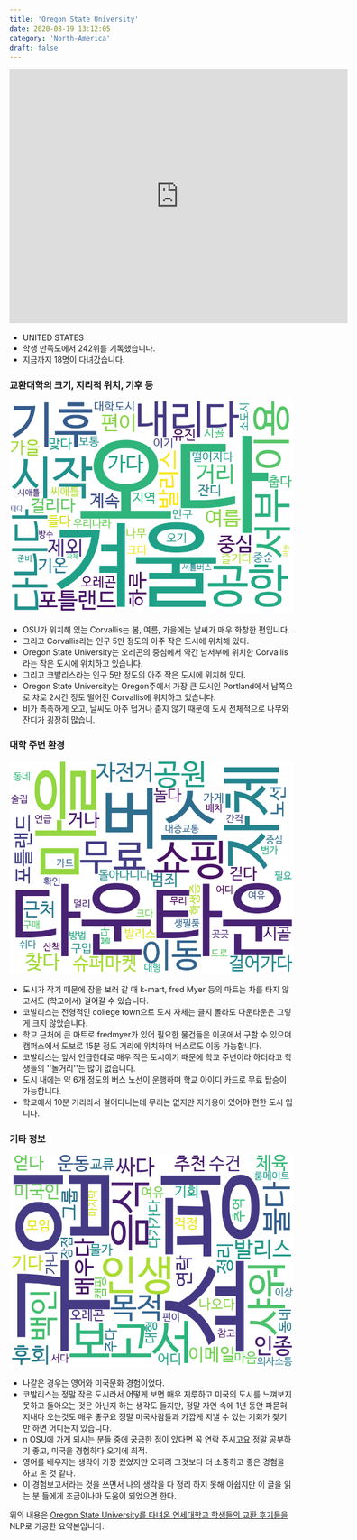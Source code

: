 ```yaml
---
title: 'Oregon State University'
date: 2020-08-19 13:12:05
category: 'North-America'
draft: false
---
```


<iframe
width="600"
height="450"
frameborder="0" style="border:0"
src="https://www.google.com/maps/embed/v1/place?key=AIzaSyC9e1AME-pVmWC4hBpFdu5S4dKzyepa3HQ&q=Oregon+State+University&center=44.5637806,-123.2794443&zoom=14" allowfullscreen>
</iframe>


* UNITED STATES
* 학생 만족도에서 242위를 기록했습니다.
* 지금까지 18명이 다녀갔습니다. 

### 교환대학의 크기, 지리적 위치, 기후 등

![gen_info-WordCloud](../univ_wordclouds_okt/gen_info/US000140_gen_info_okt.png)

* OSU가 위치해 있는 Corvallis는 봄, 여름, 가을에는 날씨가 매우 화창한 편입니다.
* 그리고 Corvallis라는 인구 5만 정도의 아주 작은 도시에 위치해 있다.
* Oregon State University는 오레곤의 중심에서 약간 남서부에 위치한 Corvallis라는 작은 도시에 위치하고 있습니다.
* 그리고 코발리스라는 인구 5만 정도의 아주 작은 도시에 위치해 있다.
* Oregon State University는 Oregon주에서 가장 큰 도시인 Portland에서 남쪽으로 차로 2시간 정도 떨어진 Corvallis에 위치하고 있습니다.
* 비가 촉촉하게 오고, 날씨도 아주 덥거나 춥지 않기 때문에 도시 전체적으로 나무와 잔디가 굉장히 많습니.


### 대학 주변 환경

![env_info-WordCloud](../univ_wordclouds_okt/env_info/US000140_env_info_okt.png)

* 도시가 작기 때문에 장을 보러 갈 때 k-mart, fred Myer 등의 마트는 차를 타지 않고서도 (학교에서) 걸어갈 수 있습니다.
* 코발리스는 전형적인 college town으로 도시 자체는 클지 몰라도 다운타운은 그렇게 크지 않았습니다.
* 학교 근처에 큰 마트로 fredmyer가 있어 필요한 물건들은 이곳에서 구할 수 있으며 캠퍼스에서 도보로 15분 정도 거리에 위치하며 버스로도 이동 가능합니다.
* 코발리스는 앞서 언급한대로 매우 작은 도시이기 때문에 학교 주변이라 하더라고 학생들의 ''놀거리''는 많이 없습니다.
* 도시 내에는 약 6개 정도의 버스 노선이 운행하며 학교 아이디 카드로 무료 탑승이 가능합니다.
* 학교에서 10분 거리라서 걸어다니는데 무리는 없지만 자가용이 있어야 편한 도시 입니다.


### 기타 정보

![etc_info-WordCloud](../univ_wordclouds_okt/etc_info/US000140_etc_info_okt.png)

* 나같은 경우는 영어와 미국문화 경험이었다.
* 코발리스는 정말 작은 도시라서 어떻게 보면 매우 지루하고 미국의 도시를 느껴보지 못하고 돌아오는 것은 아닌지 하는 생각도 들지만, 정말 자연 속에 1년 동안 파묻혀 지내다 오는것도 매우 좋구요 정말 미국사람들과 가깝게 지낼 수 있는 기회가 찾기만 하면 어디든지 있습니다.
* n OSU에 가게 되시는 분들 중에 궁금한 점이 있다면 꼭 연락 주시고요 정말 공부하기 좋고, 미국을 경험하다 오기에 최적.
* 영어를 배우자는 생각이 가장 컸었지만 오히려 그것보다 더 소중하고 좋은 경험을 하고 온 것 같다.
* 이 경험보고서라는 것을 쓰면서 나의 생각을 다 정리 하지 못해 아쉽지만 이 글을 읽는 분 들에게 조금이나마 도움이 되었으면 한다.


위의 내용은 [Oregon State University를 다녀온 연세대학교 학생들의 교환 후기들을](http://oia.yonsei.ac.kr/partner/expReport.asp?ucode=US000140&bgbn=A) NLP로 가공한 요약본입니다. 
